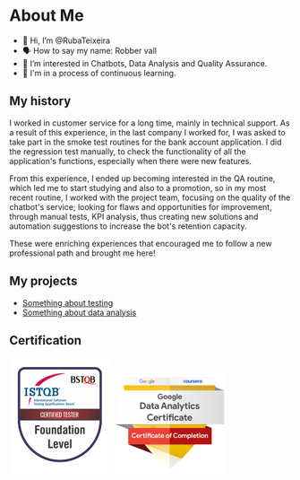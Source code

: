 # About Me
- 👋 Hi, I’m @RubaTeixeira
- 🗣️ How to say my name: Robber vall
- 👀 I’m interested in Chatbots, Data Analysis and Quality Assurance.
- 🌱 I'm in a process of continuous learning.

## My history
I worked in customer service for a long time, mainly in technical support. As a result of this experience, in the last company I worked for, I was asked to take part in the smoke test routines for the bank account application. I did the regression test manually, to check the functionality of all the application's functions, especially when there were new features.

From this experience, I ended up becoming interested in the QA routine, which led me to start studying and also to a promotion, so in my most recent routine, I worked with the project team, focusing on the quality of the chatbot's service; looking for flaws and opportunities for improvement, through manual tests, KPI analysis, thus creating new solutions and automation suggestions to increase the bot's retention capacity.

These were enriching experiences that encouraged me to follow a new professional path and brought me here!

## My projects
- [Something about testing](https://github.com/RubaTeixeira/Something-about-testing)
- [Something about data analysis](https://github.com/RubaTeixeira/R_projects)

## Certification
![ISTQBCertification](stamp-ctfl.png)
![GoogleDACertification](GCC_badge_DA.png)
